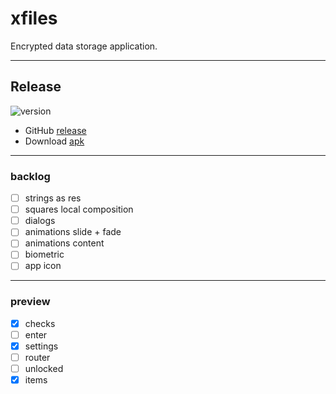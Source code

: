 # xfiles
Encrypted data storage application.

---

## Release

![version](https://img.shields.io/static/v1?label=version&message=0.6.0-28&labelColor=212121&color=2962ff&style=flat)

- GitHub [release](https://github.com/kepocnhh/xfiles/releases/tag/0.6.0-28)
- Download [apk](https://github.com/kepocnhh/xfiles/releases/download/0.6.0-28/xfiles-0.6.0-28.apk)

---

### backlog
- [ ] strings as res
- [ ] squares local composition
- [ ] dialogs
- [ ] animations slide + fade
- [ ] animations content
- [ ] biometric
- [ ] app icon

---

### preview
- [x] checks
- [ ] enter
- [x] settings
- [ ] router
- [ ] unlocked
- [x] items
